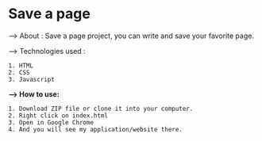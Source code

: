 # Save a page

--> About : Save a page project, you can write and save your favorite page.

--> Technologies used : 

    1. HTML
    2. CSS
    3. Javascript
    
<b>--> How to use:</b> 

    1. Download ZIP file or clone it into your computer.
    2. Right click on index.html 
    3. Open in Google Chrome
    4. And you will see my application/website there.

